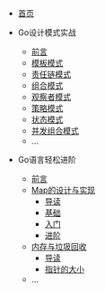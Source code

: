 * [首页](/)
* Go设计模式实战

  * [前言](patterns/)
  * [模板模式](patterns/template)
  * [责任链模式](patterns/responsiblity)
  * [组合模式](patterns/component)
  * [观察者模式](patterns/observor)
  * [策略模式](patterns/strategy)
  * [状态模式](patterns/state)
  * [并发组合模式](patterns/concurrency-component)
  * ...

* Go语言轻松进阶
  * [前言](kernal/)
  * [Map的设计与实现](kernal/map)
    * [导读](kernal/map?id=收益)
    * [基础](/kernal/map?id=简单看看一般map的实现思路)
    * [入门](/kernal/map?id=go语言里map的实现思路入门程度)
    * [进阶](/kernal/map?id=go语言里map的实现思路熟悉程度)
  * [内存与垃圾回收](kernal/memory)
    * [导读](kernal/memory?id=导读)
    * [指针的大小](kernal/memory-pointer)
    <!-- * TCMalloc内存分配原理
      - `Freelist`的概念
      - `Page`、`Span`、`Object`的概念
      - `PageHeap`、`CentralFreeList`、`ThreadCache`的概念
      - `TCMalloc`基本结构的依赖关系 -->
  * ...